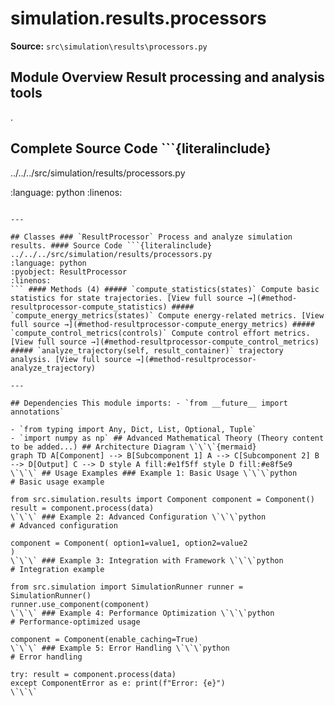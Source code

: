 # simulation.results.processors

**Source:** `src\simulation\results\processors.py`

## Module Overview Result processing and analysis tools

.

## Complete Source Code ```{literalinclude}

../../../src/simulation/results/processors.py


:language: python
:linenos:
```

---

## Classes ### `ResultProcessor` Process and analyze simulation results. #### Source Code ```{literalinclude} ../../../src/simulation/results/processors.py
:language: python
:pyobject: ResultProcessor
:linenos:
``` #### Methods (4) ##### `compute_statistics(states)` Compute basic statistics for state trajectories. [View full source →](#method-resultprocessor-compute_statistics) ##### `compute_energy_metrics(states)` Compute energy-related metrics. [View full source →](#method-resultprocessor-compute_energy_metrics) ##### `compute_control_metrics(controls)` Compute control effort metrics. [View full source →](#method-resultprocessor-compute_control_metrics) ##### `analyze_trajectory(self, result_container)` trajectory analysis. [View full source →](#method-resultprocessor-analyze_trajectory)

---

## Dependencies This module imports: - `from __future__ import annotations`

- `from typing import Any, Dict, List, Optional, Tuple`
- `import numpy as np` ## Advanced Mathematical Theory (Theory content to be added...) ## Architecture Diagram \`\`\`{mermaid}
graph TD A[Component] --> B[Subcomponent 1] A --> C[Subcomponent 2] B --> D[Output] C --> D style A fill:#e1f5ff style D fill:#e8f5e9
\`\`\` ## Usage Examples ### Example 1: Basic Usage \`\`\`python
# Basic usage example

from src.simulation.results import Component component = Component()
result = component.process(data)
\`\`\` ### Example 2: Advanced Configuration \`\`\`python
# Advanced configuration

component = Component( option1=value1, option2=value2
)
\`\`\` ### Example 3: Integration with Framework \`\`\`python
# Integration example

from src.simulation import SimulationRunner runner = SimulationRunner()
runner.use_component(component)
\`\`\` ### Example 4: Performance Optimization \`\`\`python
# Performance-optimized usage

component = Component(enable_caching=True)
\`\`\` ### Example 5: Error Handling \`\`\`python
# Error handling

try: result = component.process(data)
except ComponentError as e: print(f"Error: {e}")
\`\`\` 
